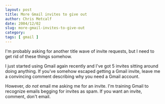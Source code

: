 ```yaml
---
layout: post
title: More Gmail invites to give out
author: Chris Metcalf
date: 2004/12/02
slug: more-gmail-invites-to-give-out
category: 
tags: [ gmail ]
---
```


I'm probably asking for another title wave of invite requests, but I need to get rid of these things somehow.

I just started using Gmail again recently and I've got 5 invites sitting around doing anything. If you've somehow escaped getting a Gmail invite, leave me a convincing comment describing why you need a Gmail account.

However, <em>do not</em> email me asking me for an invite. I'm training Gmail to recognize emails begging for invites as spam. If you want an invite, comment, don't email.
